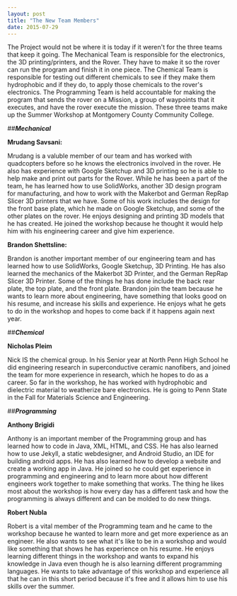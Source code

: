 ```yaml
---
layout: post
title: "The New Team Members"
date: 2015-07-29
---
```


The Project would not be where it is today if it weren't for the three teams that keep it going. The Mechanical Team is responsible for the electronics, the 3D printing/printers, and the Rover. They have to make it so the rover can run the program and
finish it in one piece. The Chemical Team is responsible for testing out different chemicals to see if they make them hydrophobic and if they do, to apply those chemicals
to the rover's electronics. The Programming Team is held accountable for making the program that sends the rover on a Mission, a group of waypoints that it executes, and 
have the rover execute the mission. These three teams make up the Summer Workshop at Montgomery County Community College.

##**_Mechanical_**

**Mrudang Savsani:**

Mrudang is a valuble member of our team and has worked with quadcopters before so he knows the electronics involved in the rover. He also has experience 
with Google Sketchup and 3D printing so he is able to help make and print out parts for the Rover. While he has been a part of the team, he has learned how 
to use SolidWorks, another 3D design program for manufacturing, and how to work with the Makerbot and German RepRap Slicer 3D printers that we have. Some 
of his work includes the design for the front base plate, which he made on Google Sketchup, and some of the other plates on the rover. He enjoys designing 
and printing 3D models that he has created. He joined the workshop because he thought it would help him with his engineering career and give him experience.

**Brandon Shettsline:**

Brandon is another important member of our engineering team and has learned how to use SolidWorks, Google Sketchup, 3D Printing. He has also learned the 
mechanics of the Makerbot 3D Printer, and the German RepRap Slicer 3D Printer. Some of the things he has done include the back rear plate, the top plate, 
and the front plate. Brandon join the team because he wants to learn more about engineering, have something that looks good on his resume, and increase his 
skills and experience. He enjoys what he gets to do in the workshop and hopes to come back if it happens again next year.

##**_Chemical_**

**Nicholas Pleim**

Nick IS the chemical group. In his Senior year at North Penn High School he did engineering research in superconductive ceramic nanofibers, and joined
the team for more experience in research, which he hopes to do as a career. So far in the workshop, he has worked with hydrophobic and dielectric 
material to weatherize bare electronics. He is going to Penn State in the Fall for Materials Science and Engineering.


##**_Programming_**

**Anthony Brigidi**

Anthony is an important member of the Programming group and has learned how to code in Java, XML, HTML, and CSS. He has also learned how to use Jekyll, 
a static webdesigner, and Android Studio, an IDE for building android apps. He has also learned how to develop a website and create a working app in 
Java. He joined so he could get experience in programming and engineering and to learn more about how different engineers work together to make 
something that works. The thing he likes most about the workshop is how every day has a different task and how the programming is always different and 
can be molded to do new things.

**Robert Nubla**

Robert is a vital member of the Programming team and he came to the workshop because he wanted to learn more and get more experience as an engineer. He 
also wants to see what it's like to be in a workshop and would like something that shows he has experience on his resume. He enjoys learning different 
things in the workshop and wants to expand his knowledge in Java even though he is also learning different programming languages. He wants to take 
advantage of this workshop and experience all that he can in this short period because it's free and it allows him to use his skills over the summer.

